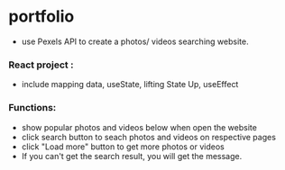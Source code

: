 # portfolio
* use Pexels API to create a photos/ videos searching website.

### React project :
* include mapping data, useState, lifting State Up, useEffect

### Functions:
* show popular photos and videos below when open the website
* click search button to seach photos and videos on respective pages
* click "Load more" button to get more photos or videos
* If you can't get the search result, you will get the message.
